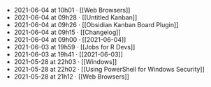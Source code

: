 - 2021-06-04 at 10h01 · [[Web Browsers]]
- 2021-06-04 at 09h28 · [[Untitled Kanban]]
- 2021-06-04 at 09h26 · [[Obsidian Kanban Board Plugin]]
- 2021-06-04 at 09h15 · [[Changelog]]
- 2021-06-04 at 09h00 · [[2021-06-04]]
- 2021-06-03 at 19h59 · [[Jobs for R Devs]]
- 2021-06-03 at 19h41 · [[2021-06-03]]
- 2021-05-28 at 22h03 · [[Windows]]
- 2021-05-28 at 22h02 · [[Using PowerShell for Windows Security]]
- 2021-05-28 at 21h12 · [[Web Browsers]]
